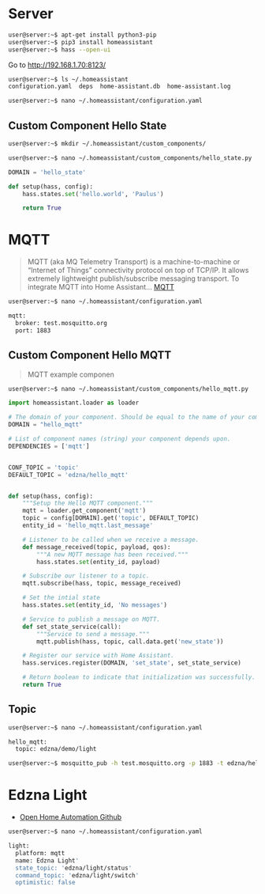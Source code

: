 # Server

```sh
user@server:~$ apt-get install python3-pip
user@server:~$ pip3 install homeassistant
user@server:~$ hass --open-ui
```

Go to http://192.168.1.70:8123/

```sh
user@server:~$ ls ~/.homeassistant
configuration.yaml  deps  home-assistant.db  home-assistant.log
```

```sh
user@server:~$ nano ~/.homeassistant/configuration.yaml
```


## Custom Component Hello State

```sh
user@server:~$ mkdir ~/.homeassistant/custom_components/
```

```sh
user@server:~$ nano ~/.homeassistant/custom_components/hello_state.py
```

```python
DOMAIN = 'hello_state'

def setup(hass, config):
    hass.states.set('hello.world', 'Paulus')

    return True
```

# MQTT

> MQTT (aka MQ Telemetry Transport) is a machine-to-machine or “Internet of Things” connectivity protocol on top of TCP/IP. It allows extremely lightweight publish/subscribe messaging transport. To integrate MQTT into Home Assistant... [MQTT](https://home-assistant.io/components/mqtt/)


```sh
user@server:~$ nano ~/.homeassistant/configuration.yaml
```

```sh
mqtt:
  broker: test.mosquitto.org
  port: 1883
```

## Custom Component Hello MQTT

> MQTT example componen

```sh
user@server:~$ nano ~/.homeassistant/custom_components/hello_mqtt.py
```

```python
import homeassistant.loader as loader

# The domain of your component. Should be equal to the name of your component.
DOMAIN = "hello_mqtt"

# List of component names (string) your component depends upon.
DEPENDENCIES = ['mqtt']


CONF_TOPIC = 'topic'
DEFAULT_TOPIC = 'edzna/hello_mqtt'


def setup(hass, config):
    """Setup the Hello MQTT component."""
    mqtt = loader.get_component('mqtt')
    topic = config[DOMAIN].get('topic', DEFAULT_TOPIC)
    entity_id = 'hello_mqtt.last_message'

    # Listener to be called when we receive a message.
    def message_received(topic, payload, qos):
        """A new MQTT message has been received."""
        hass.states.set(entity_id, payload)

    # Subscribe our listener to a topic.
    mqtt.subscribe(hass, topic, message_received)

    # Set the intial state
    hass.states.set(entity_id, 'No messages')

    # Service to publish a message on MQTT.
    def set_state_service(call):
        """Service to send a message."""
        mqtt.publish(hass, topic, call.data.get('new_state'))

    # Register our service with Home Assistant.
    hass.services.register(DOMAIN, 'set_state', set_state_service)

    # Return boolean to indicate that initialization was successfully.
    return True
```

## Topic

```sh
user@server:~$ nano ~/.homeassistant/configuration.yaml
```

```sh
hello_mqtt:
  topic: edzna/demo/light
```

```sh
user@server:~$ mosquitto_pub -h test.mosquitto.org -p 1883 -t edzna/hello_mqtt -m "ThisIsIt"
```

# Edzna Light

- [Open Home Automation Github](https://github.com/mertenats/open-home-automation/tree/master/openhome)

```sh
user@server:~$ nano ~/.homeassistant/configuration.yaml
```

```sh
light:
  platform: mqtt
  name: Edzna Light'
  state_topic: 'edzna/light/status'
  command_topic: 'edzna/light/switch'
  optimistic: false
```
